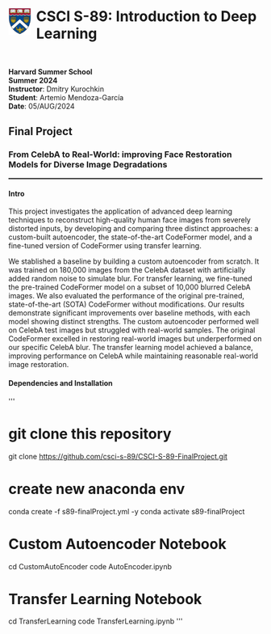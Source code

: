 # <img style="float: left; padding-right: 10px; width: 45px" src="https://raw.githubusercontent.com/Harvard-HES-ALM/master/main/ds-masters/content/images/hes-logo.png"> CSCI S-89: Introduction to Deep Learning
</br>

**Harvard Summer School**<br/>
**Summer 2024**<br/>
**Instructor**: Dmitry Kurochkin<br/>
**Student**: Artemio Mendoza-García</br>
**Date**: 05/AUG/2024</br>

## Final Project

### From CelebA to Real-World: improving Face Restoration Models for Diverse Image Degradations
<hr style="height:2pt">

#### Intro

This project investigates the application of advanced deep learning techniques to reconstruct high-quality human face images from severely distorted inputs, by developing and comparing three distinct approaches: a custom-built autoencoder, the state-of-the-art CodeFormer model, and a fine-tuned version of CodeFormer using transfer learning.

We stablished a baseline by building a custom autoencoder from scratch. It  was trained on 180,000 images from the CelebA dataset with artificially added random noise to simulate blur. For transfer learning, we fine-tuned the pre-trained CodeFormer model on a subset of 10,000 blurred CelebA images. We also evaluated the performance of the original pre-trained, state-of-the-art (SOTA) CodeFormer without modifications.
Our results demonstrate significant improvements over baseline methods, with each model showing distinct strengths. The custom autoencoder performed well on CelebA test images but struggled with real-world samples. The original CodeFormer excelled in restoring real-world images but underperformed on our specific CelebA blur. The transfer learning model achieved a balance, improving performance on CelebA while maintaining reasonable real-world image restoration. 

#### Dependencies and Installation 

'''
# git clone this repository
git clone https://github.com/csci-s-89/CSCI-S-89-FinalProject.git


# create new anaconda env
conda create -f s89-finalProject.yml -y
conda activate s89-finalProject

# Custom Autoencoder Notebook
cd CustomAutoEncoder
code AutoEncoder.ipynb

# Transfer Learning Notebook
cd TransferLearning
code TransferLearning.ipynb
'''